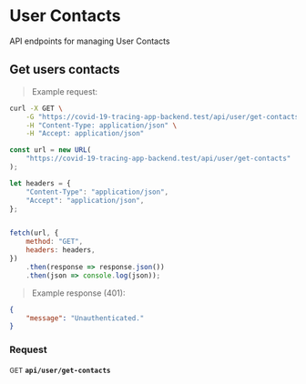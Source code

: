 # User Contacts

API endpoints for managing User Contacts

## Get users contacts




> Example request:

```bash
curl -X GET \
    -G "https://covid-19-tracing-app-backend.test/api/user/get-contacts" \
    -H "Content-Type: application/json" \
    -H "Accept: application/json"
```

```javascript
const url = new URL(
    "https://covid-19-tracing-app-backend.test/api/user/get-contacts"
);

let headers = {
    "Content-Type": "application/json",
    "Accept": "application/json",
};


fetch(url, {
    method: "GET",
    headers: headers,
})
    .then(response => response.json())
    .then(json => console.log(json));
```


> Example response (401):

```json
{
    "message": "Unauthenticated."
}
```

### Request
<small class="badge badge-green">GET</small>
 **`api/user/get-contacts`**




